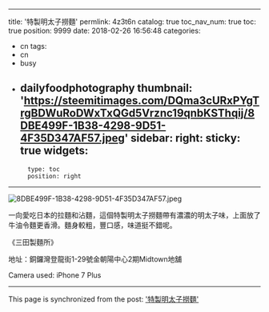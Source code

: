 
---
title: '特製明太子撈麵'
permlink: 4z3t6n
catalog: true
toc_nav_num: true
toc: true
position: 9999
date: 2018-02-26 16:56:48
categories:
- cn
tags:
- cn
- busy
- dailyfoodphotography
thumbnail: 'https://steemitimages.com/DQma3cURxPYgTrgBDWuRoDWxTxQGd5Vrznc19qnbKSThqij/8DBE499F-1B38-4298-9D51-4F35D347AF57.jpeg'
sidebar:
    right:
        sticky: true
widgets:
    -
        type: toc
        position: right
---



![8DBE499F-1B38-4298-9D51-4F35D347AF57.jpeg](https://steemitimages.com/DQma3cURxPYgTrgBDWuRoDWxTxQGd5Vrznc19qnbKSThqij/8DBE499F-1B38-4298-9D51-4F35D347AF57.jpeg)


一向愛吃日本的拉麵和沾麵，這個特製明太子撈麵帶有濃濃的明太子味，上面放了牛油令麵更香滑。麵身較粗，豐口感，味道挺不錯呢。

《三田製麵所》

地址：銅鑼灣登龍街1-29號金朝陽中心2期Midtown地舖

Camera used: iPhone 7 Plus

- - -

This page is synchronized from the post: ['特製明太子撈麵'](https://steemit.com/@htliao/4z3t6n)
